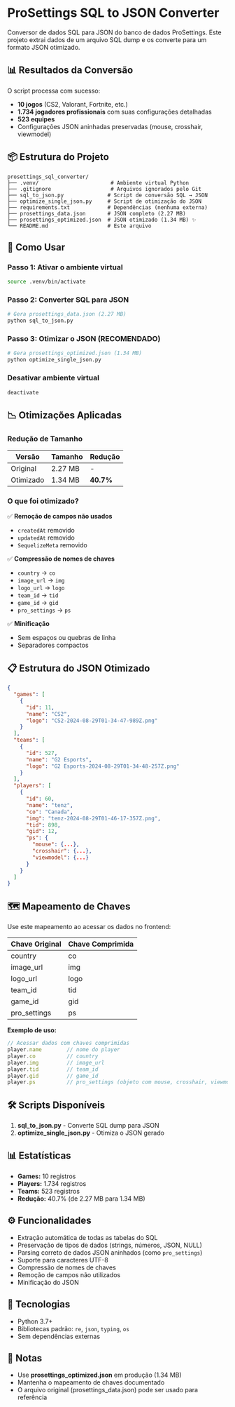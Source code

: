# ProSettings SQL to JSON Converter

Conversor de dados SQL para JSON do banco de dados ProSettings. Este projeto extrai dados de um arquivo SQL dump e os converte para um formato JSON otimizado.

## 📊 Resultados da Conversão

O script processa com sucesso:
- **10 jogos** (CS2, Valorant, Fortnite, etc.)
- **1.734 jogadores profissionais** com suas configurações detalhadas
- **523 equipes**
- Configurações JSON aninhadas preservadas (mouse, crosshair, viewmodel)

## 📦 Estrutura do Projeto

```
prosettings_sql_converter/
├── .venv/                       # Ambiente virtual Python
├── .gitignore                   # Arquivos ignorados pelo Git
├── sql_to_json.py              # Script de conversão SQL → JSON
├── optimize_single_json.py     # Script de otimização do JSON
├── requirements.txt            # Dependências (nenhuma externa)
├── prosettings_data.json       # JSON completo (2.27 MB)
├── prosettings_optimized.json  # JSON otimizado (1.34 MB) ✨
└── README.md                   # Este arquivo
```

## 🚀 Como Usar

### Passo 1: Ativar o ambiente virtual

```bash
source .venv/bin/activate
```

### Passo 2: Converter SQL para JSON

```bash
# Gera prosettings_data.json (2.27 MB)
python sql_to_json.py
```

### Passo 3: Otimizar o JSON (RECOMENDADO)

```bash
# Gera prosettings_optimized.json (1.34 MB)
python optimize_single_json.py
```

### Desativar ambiente virtual

```bash
deactivate
```

## 📉 Otimizações Aplicadas

### Redução de Tamanho

| Versão | Tamanho | Redução |
|--------|---------|---------|
| Original | 2.27 MB | - |
| Otimizado | 1.34 MB | **40.7%** |

### O que foi otimizado?

✅ **Remoção de campos não usados**
- `createdAt` removido
- `updatedAt` removido
- `SequelizeMeta` removido

✅ **Compressão de nomes de chaves**
- `country` → `co`
- `image_url` → `img`
- `logo_url` → `logo`
- `team_id` → `tid`
- `game_id` → `gid`
- `pro_settings` → `ps`

✅ **Minificação**
- Sem espaços ou quebras de linha
- Separadores compactos

## 📋 Estrutura do JSON Otimizado

```json
{
  "games": [
    {
      "id": 11,
      "name": "CS2",
      "logo": "CS2-2024-08-29T01-34-47-989Z.png"
    }
  ],
  "teams": [
    {
      "id": 527,
      "name": "G2 Esports",
      "logo": "G2 Esports-2024-08-29T01-34-48-257Z.png"
    }
  ],
  "players": [
    {
      "id": 60,
      "name": "tenz",
      "co": "Canada",
      "img": "tenz-2024-08-29T01-46-17-357Z.png",
      "tid": 898,
      "gid": 12,
      "ps": {
        "mouse": {...},
        "crosshair": {...},
        "viewmodel": {...}
      }
    }
  ]
}
```

## 🗺️ Mapeamento de Chaves

Use este mapeamento ao acessar os dados no frontend:

| Chave Original | Chave Comprimida |
|----------------|------------------|
| country | co |
| image_url | img |
| logo_url | logo |
| team_id | tid |
| game_id | gid |
| pro_settings | ps |

**Exemplo de uso:**
```javascript
// Acessar dados com chaves comprimidas
player.name        // nome do player
player.co          // country
player.img         // image_url
player.tid         // team_id
player.gid         // game_id
player.ps          // pro_settings (objeto com mouse, crosshair, viewmodel)
```

## 🛠️ Scripts Disponíveis

1. **sql_to_json.py** - Converte SQL dump para JSON
2. **optimize_single_json.py** - Otimiza o JSON gerado

## 📊 Estatísticas

- **Games:** 10 registros
- **Players:** 1.734 registros
- **Teams:** 523 registros
- **Redução:** 40.7% (de 2.27 MB para 1.34 MB)

## ⚙️ Funcionalidades

- Extração automática de todas as tabelas do SQL
- Preservação de tipos de dados (strings, números, JSON, NULL)
- Parsing correto de dados JSON aninhados (como `pro_settings`)
- Suporte para caracteres UTF-8
- Compressão de nomes de chaves
- Remoção de campos não utilizados
- Minificação do JSON

## 🔧 Tecnologias

- Python 3.7+
- Bibliotecas padrão: `re`, `json`, `typing`, `os`
- Sem dependências externas

## 📝 Notas

- Use **prosettings_optimized.json** em produção (1.34 MB)
- Mantenha o mapeamento de chaves documentado
- O arquivo original (prosettings_data.json) pode ser usado para referência
